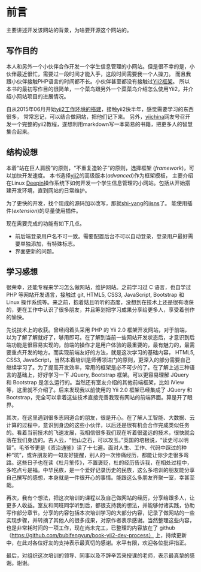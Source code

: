 # 前言

主要讲述开发该网站的背景，为啥要开源这个网站的。

## 写作目的

本人和另外一个小伙伴合作开发一个学生信息管理的小网站。但是很不幸的是，小伙伴最近很忙，需要过一段时间才能入手，这段时间需要我一个人操刀。
而且我跟小伙伴接触PHP语言的时间都不长。小伙伴甚至都没有接触过[Yii2框架](http://www.yiiframework.com/)。
所以本书的最初写作目的很简单，一个菜鸟跟另外一个菜菜鸟介绍怎么使用Yii2，并介绍小网站项目的进展情况。

自从2015年06月开始[yii2工作环境的搭建](http://www.yiichina.com/tutorial/437)，接触yii2快半年，感觉需要学习的东西很多，
常常忘记，可以结合做网站，把他们记下来。
另外，[yiichina](http://www.yiichina.com)网友号召开发一个完整的yii2教程，遂想利用markdown写一本简易的书籍，把更多人的智慧集合起来。

## 结构设想

本着“站在巨人肩膀”的原则，“不重复造轮子”的原则，选择框架 (*framework*)，可以加快开发速度。
本书选择[yii2](https://github.com/yiisoft/yii2)的高级版本(*advanced*)作为框架模板，
主要介绍在Linux [Deepin](http://www.deepin.org/)操作系统下如何开发一个学生信息管理的小网站。包括从开始搭建开发环境，直到网站的日常维护。

为了更快的开发，找个现成的源码加以改写，那就[shi-yang](https://github.com/shi-yang)的[iisns](https://github.com/shi-yang/iisns/)了。
能使用插件(*extension*)的尽量使用插件。

现在需要完成的功能有如下几点。
+ 前后端登录用户名不可一致。需要配置后台不可以自动登录，登录用户最好需要单独添加，有特殊标志。
+ 界面更新的问题。

## 学习感想

很荣幸，还能专程来学习怎么做网站，维护网站。之前学习过 C 语言，也自学过 PHP 等网站开发语言，接触过 git, HTML5, CSS3, JavaScript, Bootstrap 和 Linux 操作系统等。来之前，抱着姑且听听的态度，没想到在技术上还是很有收获的，更在工作中认识了很多朋友，并且筹划把学习成果分享给更多人，享受着创作的愉快。

先说技术上的收获。曾经闷着头采用 PHP 的 Yii 2.0 框架开发网站，对于前端，以为了解了解就好了，够用即可。在了解到当前一些网站开发状态后，才意识到后端功能是很容易实现的，前端的操作才是用户体验的最重要的，最有魅力的，最需要重点开发的地方。而实现前端友好的方法，就是这次学习的基础内容， HTML5, CSS3, JavaScript，当然本着培训是师傅领进门的原则，更深入的部分需要自己继续学习了。为了提高开发效率，常用的框架是必不可少的了。在了解上述三种语言的基础上，好好学习一下 JQuery, Bootstrap 框架。可以更容易理解 JQuery 和 Bootstrap 是怎么运行的。当然还有室友介绍的其他前端框架，比如 iView 等，这里就不介绍了。后来发现我以前使用的 Yii 2.0 框架已经集成了 JQuery 和 Bootstrap，完全可以拿着这些技术直接完善我现有网站的前端界面。算是开了眼界。

其次，在这里遇到很多志同道合的朋友，很是开心。在了解人工智能、大数据、云计算的过程中，意识到身边的这些小伙伴，以后还是很有机会合作完成类似任务的。看着当前技术的飞速发展，我相信很多我们现在听着很遥远的技术，很快就会落在我们身边的。古人云，“他山之石，可以攻玉。”英国的培根说，“读史可以明智”。毛爷爷更是《资治通鉴》读了十七遍。面对人生、工作、代码中踩过的种种“坑”，或许朋友的一句友好提醒，别人的一次惨痛经历，都能让你少走很多弯路。这些日子也在读《杜月笙传》，不置褒贬，杜的经历告诉我，在相处过程中，多吃点亏是福。中华民族，是一个爱好记录历史的民族，这么多培训的朋友能分享自己撰写的感想，本身就是一件很开心的事情。能跟这么多朋友齐聚一室，幸甚至哉。

再次，我有个想法，把这次培训的课程以及自己做网站的经历，分享给跟多人，让更多人收益。室友和同班同学听到后，都很支持我的想法，并能够付诸实践，协助写作部分章节。分享的内容包括本次培训学习的大部分内容，记录了做网站的一些实现步骤，并转摘了其他人的很多成果，对原作者表示感谢。当然整理这些内容，也是非常耗时间的一项工作，现在尚未完工，已整理的内容放在了 github（https://github.com/bubifengyun/book-yii2-dev-process） 上，持续更新中，在此对各位好友的支持表示最真切的感谢。水平有限，欢迎各位批评指正。

最后，对组织这次培训的领导、同事以及不辞辛苦来授课的老师，表示最真挚的感谢。谢谢。
